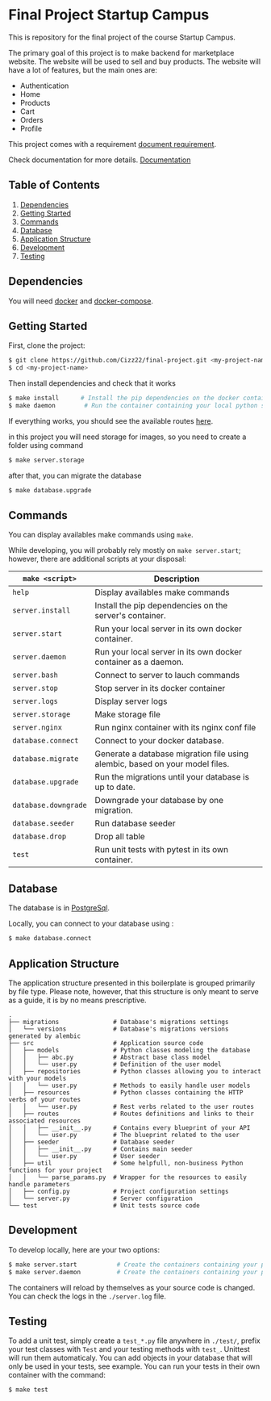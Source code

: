 # Final Project Startup Campus 

This is repository for the final project of the course Startup Campus.

The primary goal of this project is to make backend for marketplace website. The website will be used to sell and buy products. The website will have a lot of features, but the main ones are:

- Authentication
- Home
- Products
- Cart
- Orders
- Profile

This project comes with a requirement [document requirement](https://docs.google.com/presentation/d/1QVN_PCq70nv57SHhC5Ngntc5V9AzErCrw8ECCKaMRqM/edit#slide=id.g162a37db668_0_555).

Check documentation for more details. [Documentation](https://documenter.getpostman.com/view/24536254/2s8YmUJydL)


## Table of Contents

1. [Dependencies](#dependencies)
2. [Getting Started](#getting-started)
3. [Commands](#commands)
4. [Database](#database)
5. [Application Structure](#application-structure)
6. [Development](#development)
7. [Testing](#testing)

## Dependencies

You will need [docker](https://docs.docker.com/engine/installation/) and [docker-compose](https://docs.docker.com/compose/install/).

## Getting Started

First, clone the project:

```bash
$ git clone https://github.com/Cizz22/final-project.git <my-project-name>
$ cd <my-project-name>
```

Then install dependencies and check that it works

```bash
$ make install      # Install the pip dependencies on the docker container
$ make daemon        # Run the container containing your local python server
```

If everything works, you should see the available routes [here](http://127.0.0.1:3000).

in this project you will need storage for images, so you need to create a folder using command

```bash
$ make server.storage
```

after that, you can migrate the database
```bash
$ make database.upgrade
```

## Commands

You can display availables make commands using `make`.

While developing, you will probably rely mostly on `make server.start`; however, there are additional scripts at your disposal:

| `make <script>`      | Description                                                                  |
| -------------------- | ---------------------------------------------------------------------------- |
| `help`               | Display availables make commands                                             |
| `server.install`     | Install the pip dependencies on the server's container.                      |
| `server.start`       | Run your local server in its own docker container.                           |
| `server.daemon`      | Run your local server in its own docker container as a daemon.               |
| `server.bash`        | Connect to server to lauch commands                                          |
| `server.stop`        | Stop server in its docker container                                          |
| `server.logs`        | Display server logs                                                          |
| `server.storage`     | Make storage file                                                            |
| `server.nginx`       | Run nginx container with its nginx conf file                                 |
| `database.connect`   | Connect to your docker database.                                             |
| `database.migrate`   | Generate a database migration file using alembic, based on your model files. |
| `database.upgrade`   | Run the migrations until your database is up to date.                        |
| `database.downgrade` | Downgrade your database by one migration.                                    |
| `database.seeder`    | Run database seeder                                                          |
| `database.drop`      | Drop all table                                                               |
| `test`               | Run unit tests with pytest in its own container.                             |



## Database

The database is in [PostgreSql](https://www.postgresql.org/).

Locally, you can connect to your database using :

```bash
$ make database.connect
```

## Application Structure

The application structure presented in this boilerplate is grouped primarily by file type. Please note, however, that this structure is only meant to serve as a guide, it is by no means prescriptive.

```
.
├── migrations               # Database's migrations settings
│   └── versions             # Database's migrations versions generated by alembic
├── src                      # Application source code
│   ├── models               # Python classes modeling the database
│   │   ├── abc.py           # Abstract base class model
│   │   └── user.py          # Definition of the user model
│   ├── repositories         # Python classes allowing you to interact with your models
│   │   └── user.py          # Methods to easily handle user models
│   ├── resources            # Python classes containing the HTTP verbs of your routes
│   │   └── user.py          # Rest verbs related to the user routes
│   ├── routes               # Routes definitions and links to their associated resources
│   │   ├── __init__.py      # Contains every blueprint of your API
│   │   └── user.py          # The blueprint related to the user
│   ├── seeder               # Database seeder
│   │   ├── __init__.py      # Contains main seeder
│   │   └── user.py          # User seeder
│   ├── util                 # Some helpfull, non-business Python functions for your project
│   │   └── parse_params.py  # Wrapper for the resources to easily handle parameters
│   ├── config.py            # Project configuration settings
│   └── server.py            # Server configuration
└── test                     # Unit tests source code
```

## Development

To develop locally, here are your two options:

```bash
$ make server.start           # Create the containers containing your python server in your terminal
$ make server.daemon          # Create the containers containing your python server as a daemon
```

The containers will reload by themselves as your source code is changed.
You can check the logs in the `./server.log` file.

## Testing

To add a unit test, simply create a `test_*.py` file anywhere in `./test/`, prefix your test classes with `Test` and your testing methods with `test_`. Unittest will run them automaticaly.
You can add objects in your database that will only be used in your tests, see example.
You can run your tests in their own container with the command:

```bash
$ make test
```
